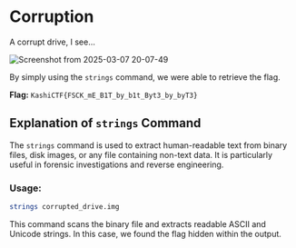 # Corruption

A corrupt drive, I see…

![Screenshot from 2025-03-07 20-07-49](https://github.com/user-attachments/assets/e98ef38a-1e38-4688-9642-c1bfd45aa3a1)

By simply using the `strings` command, we were able to retrieve the flag.

**Flag:** `KashiCTF{FSCK_mE_B1T_by_b1t_Byt3_by_byT3}`

## Explanation of `strings` Command

The `strings` command is used to extract human-readable text from binary files, disk images, or any file containing non-text data. It is particularly useful in forensic investigations and reverse engineering.

### Usage:
```bash
strings corrupted_drive.img
```
This command scans the binary file and extracts readable ASCII and Unicode strings. In this case, we found the flag hidden within the output.

